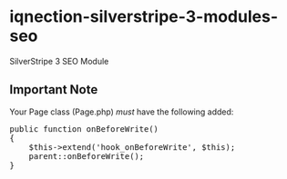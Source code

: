 # iqnection-silverstripe-3-modules-seo
SilverStripe 3 SEO Module
<h2>Important Note</h2>
<p>Your Page class (Page.php) <em>must</em> have the following added:</p>
<pre>
public function onBeforeWrite()
{
	$this->extend('hook_onBeforeWrite', $this);
	parent::onBeforeWrite();
}
</pre>
